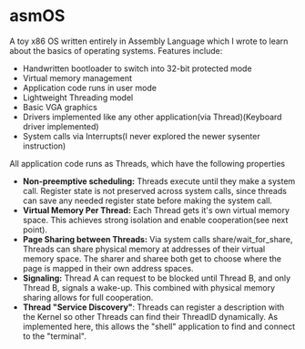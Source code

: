 # asmOS
A toy x86 OS written entirely in Assembly Language which I wrote to learn about the basics of operating systems. Features include:

- Handwritten bootloader to switch into 32-bit protected mode
- Virtual memory management
- Application code runs in user mode
- Lightweight Threading model
- Basic VGA graphics
- Drivers implemented like any other application(via Thread)(Keyboard driver implemented)
- System calls via Interrupts(I never explored the newer sysenter instruction)

All application code runs as Threads, which have the following properties

- **Non-preemptive scheduling:** Threads execute until they make a system call. Register state is not preserved across system calls, since threads can save any needed register state before making the system call.
- **Virtual Memory Per Thread:** Each Thread gets it's own virtual memory space. This achieves strong isolation and enable cooperation(see next point).
- **Page Sharing between Threads:** Via system calls share/wait_for_share, Threads can share physical memory at addresses of their virtual memory space. The sharer and sharee both get to choose where the page is mapped in their own address spaces.
- **Signaling:** Thread A can request to be blocked until Thread B, and only Thread B, signals a wake-up. This combined with physical memory sharing allows for full cooperation. 
- **Thread "Service Discovery"**: Threads can register a description with the Kernel so other Threads can find their ThreadID dynamically. As implemented here, this allows the "shell" application to find and connect to the "terminal". 
